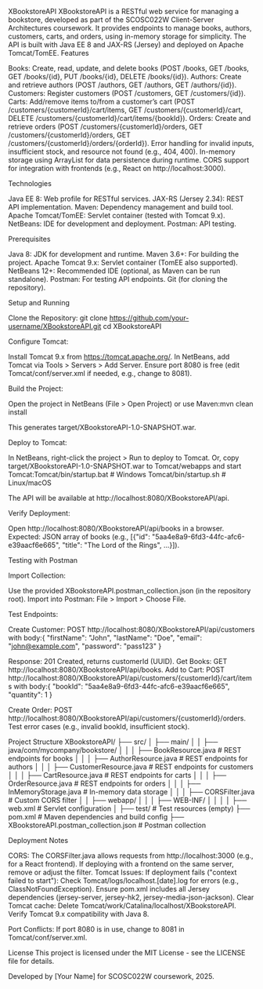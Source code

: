 XBookstoreAPI
XBookstoreAPI is a RESTful web service for managing a bookstore, developed as part of the SCOSC022W Client-Server Architectures coursework. It provides endpoints to manage books, authors, customers, carts, and orders, using in-memory storage for simplicity. The API is built with Java EE 8 and JAX-RS (Jersey) and deployed on Apache Tomcat/TomEE.
Features

Books: Create, read, update, and delete books (POST /books, GET /books, GET /books/{id}, PUT /books/{id}, DELETE /books/{id}).
Authors: Create and retrieve authors (POST /authors, GET /authors, GET /authors/{id}).
Customers: Register customers (POST /customers, GET /customers/{id}).
Carts: Add/remove items to/from a customer’s cart (POST /customers/{customerId}/cart/items, GET /customers/{customerId}/cart, DELETE /customers/{customerId}/cart/items/{bookId}).
Orders: Create and retrieve orders (POST /customers/{customerId}/orders, GET /customers/{customerId}/orders, GET /customers/{customerId}/orders/{orderId}).
Error handling for invalid inputs, insufficient stock, and resource not found (e.g., 404, 400).
In-memory storage using ArrayList for data persistence during runtime.
CORS support for integration with frontends (e.g., React on http://localhost:3000).

Technologies

Java EE 8: Web profile for RESTful services.
JAX-RS (Jersey 2.34): REST API implementation.
Maven: Dependency management and build tool.
Apache Tomcat/TomEE: Servlet container (tested with Tomcat 9.x).
NetBeans: IDE for development and deployment.
Postman: API testing.

Prerequisites

Java 8: JDK for development and runtime.
Maven 3.6+: For building the project.
Apache Tomcat 9.x: Servlet container (TomEE also supported).
NetBeans 12+: Recommended IDE (optional, as Maven can be run standalone).
Postman: For testing API endpoints.
Git (for cloning the repository).

Setup and Running

Clone the Repository:
git clone https://github.com/your-username/XBookstoreAPI.git
cd XBookstoreAPI


Configure Tomcat:

Install Tomcat 9.x from https://tomcat.apache.org/.
In NetBeans, add Tomcat via Tools > Servers > Add Server.
Ensure port 8080 is free (edit Tomcat/conf/server.xml if needed, e.g., change to 8081).


Build the Project:

Open the project in NetBeans (File > Open Project) or use Maven:mvn clean install


This generates target/XBookstoreAPI-1.0-SNAPSHOT.war.


Deploy to Tomcat:

In NetBeans, right-click the project > Run to deploy to Tomcat.
Or, copy target/XBookstoreAPI-1.0-SNAPSHOT.war to Tomcat/webapps and start Tomcat:Tomcat/bin/startup.bat  # Windows
Tomcat/bin/startup.sh   # Linux/macOS


The API will be available at http://localhost:8080/XBookstoreAPI/api.


Verify Deployment:

Open http://localhost:8080/XBookstoreAPI/api/books in a browser.
Expected: JSON array of books (e.g., [{"id": "5aa4e8a9-6fd3-44fc-afc6-e39aacf6e665", "title": "The Lord of the Rings", ...}]).



Testing with Postman

Import Collection:

Use the provided XBookstoreAPI.postman_collection.json (in the repository root).
Import into Postman: File > Import > Choose File.


Test Endpoints:

Create Customer: POST http://localhost:8080/XBookstoreAPI/api/customers with body:{
  "firstName": "John",
  "lastName": "Doe",
  "email": "john@example.com",
  "password": "pass123"
}

Response: 201 Created, returns customerId (UUID).
Get Books: GET http://localhost:8080/XBookstoreAPI/api/books.
Add to Cart: POST http://localhost:8080/XBookstoreAPI/api/customers/{customerId}/cart/items with body:{
  "bookId": "5aa4e8a9-6fd3-44fc-afc6-e39aacf6e665",
  "quantity": 1
}


Create Order: POST http://localhost:8080/XBookstoreAPI/api/customers/{customerId}/orders.
Test error cases (e.g., invalid bookId, insufficient stock).



Project Structure
XBookstoreAPI/
├── src/
│   ├── main/
│   │   ├── java/com/mycompany/bookstore/
│   │   │   ├── BookResource.java       # REST endpoints for books
│   │   │   ├── AuthorResource.java     # REST endpoints for authors
│   │   │   ├── CustomerResource.java   # REST endpoints for customers
│   │   │   ├── CartResource.java       # REST endpoints for carts
│   │   │   ├── OrderResource.java      # REST endpoints for orders
│   │   │   ├── InMemoryStorage.java    # In-memory data storage
│   │   │   ├── CORSFilter.java         # Custom CORS filter
│   │   ├── webapp/
│   │   │   ├── WEB-INF/
│   │   │   │   ├── web.xml            # Servlet configuration
│   ├── test/                          # Test resources (empty)
├── pom.xml                            # Maven dependencies and build config
├── XBookstoreAPI.postman_collection.json  # Postman collection

Deployment Notes

CORS: The CORSFilter.java allows requests from http://localhost:3000 (e.g., for a React frontend). If deploying with a frontend on the same server, remove or adjust the filter.
Tomcat Issues: If deployment fails ("context failed to start"):
Check Tomcat/logs/localhost.[date].log for errors (e.g., ClassNotFoundException).
Ensure pom.xml includes all Jersey dependencies (jersey-server, jersey-hk2, jersey-media-json-jackson).
Clear Tomcat cache: Delete Tomcat/work/Catalina/localhost/XBookstoreAPI.
Verify Tomcat 9.x compatibility with Java 8.


Port Conflicts: If port 8080 is in use, change to 8081 in Tomcat/conf/server.xml.

License
This project is licensed under the MIT License - see the LICENSE file for details.

Developed by [Your Name] for SCOSC022W coursework, 2025.
